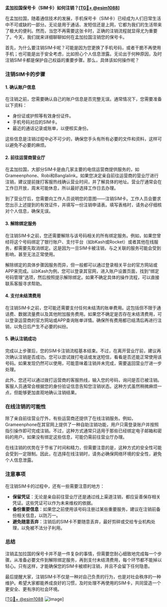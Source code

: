 **孟加拉国保号卡（SIM卡）如何注销？[[TG💪+ @esim1088](https://t.me/s/esim1088)]**

在孟加拉国，随着通信技术的发展，手机保号卡（SIM卡）已经成为人们日常生活中不可或缺的一部分。无论是用于通话、发短信还是上网，它都为我们的生活带来了极大的便利。然而，当您不再需要这张卡时，正确的注销流程就显得尤为重要了。今天，我们就来详细聊聊如何在孟加拉国注销您的保号卡。

首先，为什么要注销SIM卡呢？可能是因为您更换了手机号码，或者干脆不再使用手机；也可能是出于安全考虑，比如担心个人信息泄露。无论出于何种原因，及时注销SIM卡都是保护自己权益的重要步骤。那么，具体该如何操作呢？

### 注销SIM卡的步骤

#### 1. 确认账户信息
在注销之前，您需要确认自己的账户信息是否完整无误。通常情况下，您需要准备以下资料：
- 身份证或护照等有效身份证件。
- 手机号码对应的SIM卡。
- 最近的通话记录或账单，以便核实身份。

这些信息是注销过程中必不可少的，确保您手头有所有必要的文件和资料，这样可以避免不必要的麻烦。

#### 2. 前往运营商营业厅
在孟加拉国，大部分SIM卡是由几家主要的电信运营商提供服务的，如Grameenphone、Robi和Banglalink。如果您决定亲自前往运营商的营业厅进行注销，建议提前拨打客服热线确认营业时间，并了解具体的地址。营业厅通常会在工作日开放，周末可能休息，所以最好选择工作日去办理。

到了营业厅后，您需要向工作人员说明您的意图——注销SIM卡。工作人员会要求您出示上述提到的有效证件，并填写一份注销申请表。填写表格时，请务必仔细核对个人信息，确保无误。

#### 3. 解除绑定服务
在注销SIM卡之前，您还需要解除与该号码相关的所有绑定服务。例如，如果您曾经将这个号码绑定了银行账户、支付平台（如bKash或Rocket）或者其他在线服务，都需要先取消绑定。这是因为一旦SIM卡被注销，与之关联的服务可能会受到影响，甚至无法正常使用。

解除绑定的具体步骤因服务而异，但一般都可以通过登录相关平台的官方网站或APP来完成。以bKash为例，您可以登录其官网，进入账户设置页面，找到“绑定号码管理”选项，然后按照提示解除绑定。如果不确定具体的操作流程，可以直接联系客服寻求帮助。

#### 4. 支付未结清费用
在注销SIM卡之前，您可能还需要支付任何未结清的账单费用。这包括但不限于通话费、数据流量费以及其他附加服务费用。如果您不确定是否存在未结清费用，可以登录运营商的官方网站或APP查询账单详情。确保所有费用都已结清后再进行注销，以免日后产生不必要的纠纷。

#### 5. 确认注销成功
完成以上步骤后，您的SIM卡注销流程基本结束。不过，在离开营业厅前，建议再次确认注销是否成功。您可以尝试拨打电话或发送短信，看看是否还能正常使用该号码。如果发现仍然可以使用，可能意味着注销并未完成，需要返回营业厅进一步处理。

此外，您还可以通过拨打运营商的客服热线，输入您的号码，询问是否已被注销。客服人员通常会根据您的身份验证信息告知您注销状态。这种方式虽然稍微麻烦一点，但能够更加直观地确认注销结果。

### 在线注销的可能性

除了亲自前往营业厅外，有些运营商还提供了在线注销服务。例如，Grameenphone在其官网上提供了一种自助注销功能，用户只需登录账户并按照指引操作即可完成注销。不过，这种方式通常只适用于那些已经绑定电子邮箱和密码的用户。如果没有绑定这些信息，可能仍需前往营业厅办理。

在线注销的优势在于节省了时间和精力，但需要注意的是，这种方式的安全性可能会受到一定限制。因此，在选择在线注销时，请务必确保网络环境的安全性，避免个人信息泄露。

### 注意事项

在注销SIM卡的过程中，还有一些需要注意的地方：
- **保留凭证**：无论是亲自前往营业厅还是通过线上渠道注销，都应妥善保存相关凭证。这些凭证可以作为未来维权的依据。
- **备份重要信息**：如果您之前使用该号码注册过某些重要服务，建议在注销前备份相关信息，以防万一。
- **避免随意丢弃**：注销后的SIM卡不要随意丢弃，最好剪碎或交给专业机构处理，以免被不法分子利用。

### 总结

注销孟加拉国的保号卡并不是一件复杂的事情，但需要您耐心细致地完成每一个步骤。从准备必要文件到解除绑定服务，再到支付未结清费用，每个环节都不能掉以轻心。只有这样，才能确保您的SIM卡被顺利注销，并且不会留下任何隐患。

最后提醒大家，注销SIM卡不仅是一种对自己负责的行为，也是对社会秩序的一种维护。希望大家都能养成良好的习惯，及时处理不再使用的SIM卡，共同营造一个更安全、更有序的社会环境。

[[TG💪+ @esim1088](https://t.me/s/esim1088) ![Image](https://i.postimg.cc/4NQfJmqS/Snipaste-2025-05-13-00-14-12.png)]